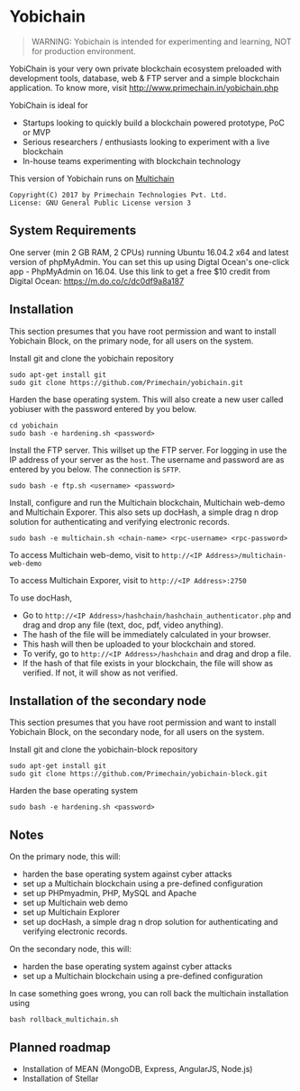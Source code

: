 Yobichain
=========

> WARNING: Yobichain is intended for experimenting and learning, NOT for production environment.

YobiChain is your very own private blockchain ecosystem preloaded with development tools, database, web & FTP server and a simple blockchain application. To know more, visit http://www.primechain.in/yobichain.php

YobiChain is ideal for

* Startups looking to quickly build a blockchain powered prototype, PoC or MVP
* Serious researchers / enthusiasts looking to experiment with a live blockchain
* In-house teams experimenting with blockchain technology

This version of Yobichain runs on [Multichain](https://github.com/MultiChain) 

    Copyright(C) 2017 by Primechain Technologies Pvt. Ltd.
    License: GNU General Public License version 3

System Requirements
-------------------

One server (min 2 GB RAM, 2 CPUs) running Ubuntu 16.04.2 x64 and latest version of phpMyAdmin. You can set this up using Digtal Ocean's one-click app - PhpMyAdmin on 16.04. Use this link to get a free $10 credit from Digital Ocean: https://m.do.co/c/dc0df9a8a187 

Installation
------------

This section presumes that you have root permission and want to install Yobichain Block, on the primary node, for all users on the system.

Install git and clone the yobichain repository

    sudo apt-get install git
    sudo git clone https://github.com/Primechain/yobichain.git

Harden the base operating system. This will also create a new user called yobiuser with the password entered by you below.

    cd yobichain
    sudo bash -e hardening.sh <password>

Install the FTP server. This willset up the FTP server. For logging in use the IP address of your server as the `host`. The username and password are as entered by you below. The connection is `SFTP`.

    sudo bash -e ftp.sh <username> <password>


Install, configure and run the Multichain blockchain, Multichain web-demo and Multichain Exporer. This also sets up docHash, a simple drag n drop solution for authenticating and verifying electronic records.

    sudo bash -e multichain.sh <chain-name> <rpc-username> <rpc-password>
		
To access Multichain web-demo, visit to `http://<IP Address>/multichain-web-demo`

To access Multichain Exporer, visit to `http://<IP Address>:2750`

To use docHash, 
* Go to `http://<IP Address>/hashchain/hashchain_authenticator.php` and drag and drop any file (text, doc, pdf, video anything). 
* The hash of the file will be immediately calculated in your browser. 
* This hash will then be uploaded to your blockchain and stored. 
* To verify, go to `http://<IP Address>/hashchain` and drag and drop a file. 
* If the hash of that file exists in your blockchain, the file will show as verified. If not, it will show as not verified.

Installation of the secondary node
------------

This section presumes that you have root permission and want to install Yobichain Block, on the secondary node, for all users on the system.

Install git and clone the yobichain-block repository

    sudo apt-get install git
    sudo git clone https://github.com/Primechain/yobichain-block.git

Harden the base operating system

    sudo bash -e hardening.sh <password>


Notes
-----

On the primary node, this will:
* harden the base operating system against cyber attacks
* set up a Multichain blockchain using a pre-defined configuration
* set up PHPmyadmin, PHP, MySQL and Apache
* set up Multichain web demo
* set up Multichain Explorer
* set up docHash, a simple drag n drop solution for authenticating and verifying electronic records.

On the secondary node, this will:
* harden the base operating system against cyber attacks
* set up a Multichain blockchain using a pre-defined configuration

In case something goes wrong, you can roll back the multichain installation using

    bash rollback_multichain.sh 

Planned roadmap
-----
* Installation of MEAN (MongoDB, Express, AngularJS, Node.js)
* Installation of Stellar
